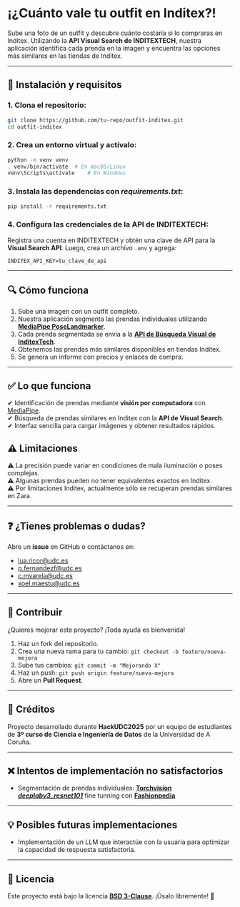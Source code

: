 # ¡¿Cuánto vale tu outfit en Inditex?!  

Sube una foto de un outfit y descubre cuánto costaría si lo compraras en Inditex. Utilizando la **API Visual Search de INDITEXTECH**, nuestra aplicación identifica cada prenda en la imagen y encuentra las opciones más similares en las tiendas de Inditex.

---

## 🚀 Instalación y requisitos  

### 1. Clona el repositorio:
```bash
git clone https://github.com/tu-repo/outfit-inditex.git
cd outfit-inditex
```

### 2. Crea un entorno virtual y actívalo:
```bash
python -m venv venv
. venv/bin/activate  # En macOS/Linux
venv\Scripts\activate    # En Windows
```

### 3. Instala las dependencias con *requirements.txt*:
```bash
pip install -r requirements.txt
```

### 4. Configura las credenciales de la API de INDITEXTECH:
Registra una cuenta en INDITEXTECH y obtén una clave de API para la **Visual Search API**. Luego, crea un archivo `.env` y agrega:
```
INDITEX_API_KEY=tu_clave_de_api
```

---

## 🔍 Cómo funciona  
1. Sube una imagen con un outfit completo.
2. Nuestra aplicación segmenta las prendas individuales utilizando **[MediaPipe PoseLandmarker](https://developers.google.com/mediapipe/solutions/vision/pose_landmarker)**.
3. Cada prenda segmentada se envía a la **[API de Búsqueda Visual de InditexTech](https://developers.inditex.com/)**.
4. Obtenemos las prendas más similares disponibles en tiendas Inditex.
5. Se genera un informe con precios y enlaces de compra.

---

## ✅ Lo que funciona  
✔ Identificación de prendas mediante **visión por computadora** con [MediaPipe](https://developers.google.com/mediapipe).  
✔ Búsqueda de prendas similares en Inditex con la **API de Visual Search**.  
✔ Interfaz sencilla para cargar imágenes y obtener resultados rápidos.  

## ⚠ Limitaciones  
⚠ La precisión puede variar en condiciones de mala iluminación o poses complejas.  
⚠ Algunas prendas pueden no tener equivalentes exactos en Inditex.  
⚠ Por limitaciones Inditex, actualmente sólo se recuperan prendas similares en Zara.  

---

## ❓ ¿Tienes problemas o dudas?  
Abre un **issue** en GitHub o contáctanos en:
- [lua.ricor@udc.es](mailto:lua.ricor@udc.es)
- [p.fernandezf@udc.es](mailto:p.fernandezf@udc.es)
- [c.mvarela@udc.es](mailto:c.mvarela@udc.es)
- [xoel.maestu@udc.es](mailto:xoel.maestu@udc.es)

---

## 🤝 Contribuir  
¿Quieres mejorar este proyecto? ¡Toda ayuda es bienvenida!

1. Haz un fork del repositorio.
2. Crea una nueva rama para tu cambio: `git checkout -b feature/nueva-mejora`
3. Sube tus cambios: `git commit -m "Mejorando X"`
4. Haz un push: `git push origin feature/nueva-mejora`
5. Abre un **Pull Request**.

---

## 👥 Créditos  
Proyecto desarrollado durante **HackUDC2025** por un equipo de estudiantes de **3º curso de Ciencia e Ingeniería de Datos** de la Universidad de A Coruña.

---

## ❌ Intentos de implementación no satisfactorios
- Segmentación de prendas individuales: **[Torchvision *deeplabv3_resnet101*](https://pytorch.org/vision/main/models/generated/torchvision.models.segmentation.deeplabv3_resnet101.html)** fine tunning con **[Fashionpedia](https://fashionpedia.github.io/home/data_license.html)**

---

## 💡 Posibles futuras implementaciones
- Implementación de un LLM que interactúe con la usuaria para optimizar la capacidad de respuesta satisfactoria.

---

## 🐝 Licencia  
Este proyecto está bajo la licencia **[BSD 3-Clause](https://opensource.org/licenses/BSD-3-Clause)**. ¡Úsalo libremente! 🎉

